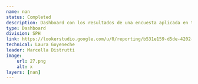 ```yaml
---
name: nan
status: Completed
description: Dashboard con los resultados de una encuesta aplicada en todas las unidades de salud del país, desde los puestos de salud hasta el hospital nacional terciario de referencia. En ese momento (2018-2019), tres encuestadores visitaron cada unidad de salud y aplicaron la encuesta estandarizada utilizando una tableta. Uno de los encuestadores era arquitecto y se encargó de evaluar las condiciones físicas de los edificios, generando un reporte específico sobre el estado de la infraestructura de salud en el país. Otro encuestador fue capacitado para revisar una muestra de historias clínicas en las unidades de salud y analizar la calidad de la atención brindada (siguiendo la metodología de la SM2015), información utilizada para reportar los indicadores de resultado del proyecto y para preparar la evaluación de impacto del proyecto (la misma encuesta fue aplicada en una muestra de unidades de salud al final de la ejecución de la operación GY-L1058, en 2022). El tercer encuestador verificaba diversos datos, incluyendo las coordenadas geográficas de la unidad de salud, el área de cobertura, las horas de operación, etc. Toda la información está sintetizada en el dashboard.
type: Dashboard
division: SPH
link: https://lookerstudio.google.com/u/0/reporting/b531e159-d5de-4202-8d10-2a8f9f16a23a
technical: Laura Goyeneche
leader: Marcella Distrutti
image: 
    url: 27.png
    alt: x
layers: [nan]
---
```

    